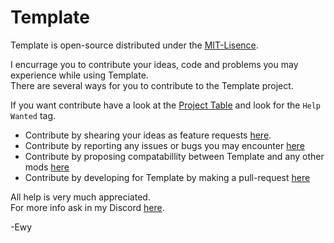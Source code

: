 # Template #

Template is open-source distributed under the [MIT-Lisence](https://github.com/EwyBoy/Template/blob/master/LICENSE.md).

I encurrage you to contribute your ideas, code and problems you may experience while using Template.  
There are several ways for you to contribute to the Template project.  
  
If you want contribute have a look at the [Project Table](https://github.com/EwyBoy/Template/projects/1?fullscreen=true) and look for the `Help Wanted` tag.

* Contribute by shearing your ideas as feature requests [here](https://github.com/EwyBoy/Template/issues/new?assignees=EwyBoy&labels=Compatibility+Request&template=compatibility-request.md&title=%5BCompatibility%5D+MOD-NAME).
* Contribute by reporting any issues or bugs you may encounter [here](https://github.com/EwyBoy/Template/issues/new?assignees=EwyBoy&labels=bug&template=bug_report.md&title=%5BBug%5D+Relevant+title+here)
* Contribute by proposing compatabillity between Template and any other mods [here](https://github.com/EwyBoy/Template/issues/new?assignees=EwyBoy&labels=Compatibility+Request&template=compatibility-request.md&title=%5BCompatibility%5D+MOD-NAME)
* Contribute by developing for Template by making a pull-request [here](https://github.com/EwyBoy/Template/pulls)

All help is very much appreciated.  
For more info ask in my Discord [here](https://discord.gg/).
  
-Ewy
